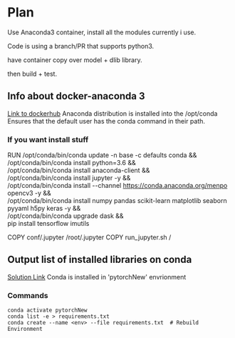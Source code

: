 # Plan
Use Anaconda3 container, install all the modules currently i use.

Code is using a branch/PR that supports python3.

have container copy over model + dlib library.

then build + test.


## Info about docker-anaconda 3
[Link to dockerhub](https://hub.docker.com/r/continuumio/anaconda3)
Anaconda distribution is installed into the /opt/conda
Ensures that the default user has the conda command in their path.

### If you want install stuff
RUN /opt/conda/bin/conda update -n base -c defaults conda && \
    /opt/conda/bin/conda install python=3.6 && \
    /opt/conda/bin/conda install anaconda-client && \
    /opt/conda/bin/conda install jupyter -y && \
    /opt/conda/bin/conda install --channel https://conda.anaconda.org/menpo opencv3 -y && \
    /opt/conda/bin/conda install numpy pandas scikit-learn matplotlib seaborn pyyaml h5py keras -y && \
    /opt/conda/bin/conda upgrade dask && \
    pip install tensorflow imutils

COPY conf/.jupyter /root/.jupyter
COPY run_jupyter.sh /


## Output list of installed libraries on conda
[Solution Link](https://stackoverflow.com/questions/50777849/from-conda-create-requirements-txt-for-pip3)
Conda is installed in 'pytorchNew' envrionment

### Commands
```
conda activate pytorchNew
conda list -e > requirements.txt
conda create --name <env> --file requirements.txt  # Rebuild Environment

```